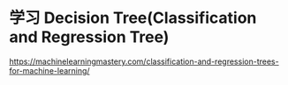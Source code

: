 # 学习 Decision Tree(Classification and Regression Tree)
https://machinelearningmastery.com/classification-and-regression-trees-for-machine-learning/

